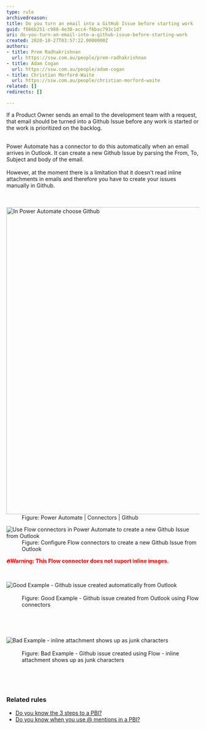 ```yaml
---
type: rule
archivedreason: 
title: Do you turn an email into a GitHub Issue before starting work
guid: f866b251-c988-4e30-acc4-f6bac793c1d7
uri: do-you-turn-an-email-into-a-github-issue-before-starting-work
created: 2020-10-27T03:57:22.0000000Z
authors:
- title: Prem Radhakrishnan
  url: https://ssw.com.au/people/prem-radhakrishnan
- title: Adam Cogan
  url: https://ssw.com.au/people/adam-cogan
- title: Christian Morford-Waite
  url: https://ssw.com.au/people/christian-morford-waite
related: []
redirects: []

---
```



​​​​If a Product Owner sends an email to the development team with a request, that email should be turned into a Github Issue before any work is started or the work is prioritized on the backlog.&#160;<div><br></div><div>Power Automate has a connector to do this automatically when an email arrives in Outlook. It can create a new Github Issue by parsing the From, To, Subject and body of the email.&#160;</div><div><br></div><div>However, at the moment there is a limitation that&#160;it doesn't read inline attachments in emails and therefore you have to create your issues manually in Github.<br></div>
<br><excerpt class='endintro'></excerpt><br>
<div><dl class="image"><dt>
         <img src="/SiteAssets/do-you-turn-an-email-into-a-github-issue-before-starting-work/email-to-github-issue2.png" alt="In Power Automate choose Github" style="width&#58;800px;" />
      </dt><dd>Figure&#58; Power Automate | Connectors | Github<br></dd></dl><dl class="image"><dt>
         <img src="/SiteAssets/do-you-turn-an-email-into-a-github-issue-before-starting-work/email-to-github-issue1.png" alt="Use Flow connectors in Power Automate to create a new Github Issue from Outlook" />
      </dt><dd>​​Figure&#58; Configure&#160;Flow connectors to create a new Github Issue from Outlook<br></dd></dl><p style="font-weight&#58;bold;color&#58;red;">&#128293;Warning&#58;&#160;This&#160;Flow connector does not suport inline&#160;images.​</p><p style="font-weight&#58;bold;color&#58;red;"> 
      <br> 
   </p><dl class="goodImage"><dt>
         <img src="/SiteAssets/do-you-turn-an-email-into-a-github-issue-before-starting-work/email-to-github-issue3.png" alt="Good Example - Github issue created automatically from Outlook" />
      </dt> ​ 
      <dd>Figure&#58; Good Example - Github issue created from Outlook&#160;​using Flow connectors&#160;<br></dd></dl>​ 
   <p></p> ​<br>
   <dl class="badImage"><dt>
         <img src="/SiteAssets/do-you-turn-an-email-into-a-github-issue-before-starting-work/email-to-github-issue.png" alt="Bad Example - inline attachment shows up as junk characters" />
      </dt> ​ 
      <dd>Figure&#58; Bad Example - Github issue created using Flow -&#160;inline attachment shows up as junk characters<br></dd></dl><p>
      <br>
   </p>​ 
   <h3>​Related rules<br></h3><ul><li> ​ 
         <a href="/_layouts/15/FIXUPREDIRECT.ASPX?WebId=3dfc0e07-e23a-4cbb-aac2-e778b71166a2&amp;TermSetId=07da3ddf-0924-4cd2-a6d4-a4809ae20160&amp;TermId=2c4dfc14-8084-4277-ae5e-7f5f692e4065">Do you know the 3 steps to a PBI?</a> </li><li>
         <a href="/_layouts/15/FIXUPREDIRECT.ASPX?WebId=3dfc0e07-e23a-4cbb-aac2-e778b71166a2&amp;TermSetId=07da3ddf-0924-4cd2-a6d4-a4809ae20160&amp;TermId=efd6c91e-7cc5-4473-a299-9104c8fd6e0d">Do you know when you use @ mentions in a PBI?</a><br> </li></ul>​<br><br></div>



